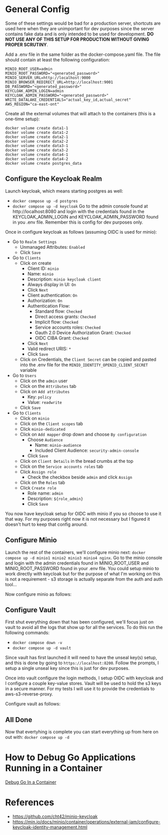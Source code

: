 # General Config

Some of these settings would be bad for a production server, shortcuts are used here when they are unimportant for dev purposes since the server contains fake data and is only intended to be used for development.  **DO NOT USE ANY OF THIS SETUP FOR PRODUCTION WITHOUT GIVING PROPER SCRUTINY**.

Add a .env file in the same folder as the docker-compose.yaml file.  The file should contain at least the following configuration:

```
MINIO_ROOT_USER=admin
MINIO_ROOT_PASSWORD="<generated_password>"
MINIO_SERVER_URL=http://localhost:9000
MINIO_BROWSER_REDIRECT_URL=http://localhost:9001
DB_PASSWORD="<generated_password>"
KEYCLOAK_ADMIN_LOGIN=admin
KEYCLOAK_ADMIN_PASSWORD="<generated_password>"
WRITE_DATALAKE_CREDENTIALS="actual_key_id,actual_secret"
AWS_REGION="ca-east-ont"
```

Create all the external volumes that will attach to the containers (this is a one-time setup):

```
docker volume create data1-1
docker volume create data1-2
docker volume create data2-1
docker volume create data2-2
docker volume create data3-1
docker volume create data3-2
docker volume create data4-1
docker volume create data4-2
docker volume create postgres_data
```

## Configure the Keycloak Realm
Launch keycloak, which means starting postgres as well: 
- `docker compose up -d postgres`
- `docker compose up -d keycloak`
Go to the admin console found at http://localhost:8080 and login with the credentials found in the KEYCLOAK_ADMIN_LOGIN and KEYCLOAK_ADMIN_PASSWORD found in you .env file.  Remember this is config for dev purposes only.

Once in configure keycloak as follows (assuming OIDC is used for minio):
- Go to `Realm Settings`
    - Unmanaged Attributes: `Enabled`
    - Click `Save`
- Go to `Clients`
    - Click on create
        - Client ID: `minio`
        - Name: `minio`
        - Description: `minio keycloak client`
        - Always display in UI: `On`
        - Click `Next`
        - Client authentication: `On`
        - Authorization: `On`
        - Authentication Flow:
            - Standard flow: `Checked`
            - Direct access grants: `Checked`
            - Implicit flow: `Checked`
            - Service accounts roles: `Checked`
            - Oauth 2.0 Device Authorization Grant: `Checked`
            - OIDC CIBA Grant: `Checked`
        - Click `Next`
        - Valid redirect URIS: `*`
        - Click `Save`
    - Click on Credentials, the `Client Secret` can be copied and pasted into the .env file for the `MINIO_IDENTITY_OPENID_CLIENT_SECRET` variable
- Go to `Users`
     - Click on the `admin` user
     - Click on the `Attributes` tab
     - Click on `Add attributes`
        - Key: `policy`
        - Value: `readwrite`
    - Click `Save`
- Go to `Clients`
    - Click on `minio`
    - Click on the `Client scopes` tab
    - Click `minio-dedicated`
    - Click on `Add mapper` drop down and choose `By configuration`
        - Choose `Audience`
            - Name: `minio-audience`
            - Included Client Audience: `security-admin-console`
        - Click `Save`
    - Click on `Client Details` in the bread crumbs at the top
    - Click on the `Service accounts roles` tab
    - Click `Assign role`
        - Check the checkbox beside `admin` and click `Assign`
    - Click on the `Roles` tab
    - Click `Create role`
        - Role name: `admin`
        - Description: `${role_admin}`
        - Click `Save`

You now have keycloak setup for OIDC with minio if you so choose to use it that way.  For my purposes right now it is not necessary but I figured it doesn't hurt to keep that config around.

## Configure Minio
Launch the rest of the containers, we'll configure minio next: `docker compose up -d minio1 minio2 minio3 minio4 nginx`.  Go to the minio console and login with the admin credentials found in MINIO_ROOT_USER and MINIO_ROOT_PASSWORD found in your .env file.  You could setup minio to work directly with keycloak but for the purpose of what I'm working on this is not a requirement - s3 storage is actually separate from the auth and auth tool...

Now configure minio as follows:

## Configure Vault
First shut everything down that has been configured, we'll focus just on vault to avoid all the logs that show up for all the services.  To do this run the following commands:
- `docker compose down -v`
- `docker compose up -d vault`

Since vault has first launched it will need to have the unseal key(s) setup, and this is done by going to `https://localhost:8200`.  Follow the prompts, I setup a single unseal key since this is just for dev purposes.

Once into vault configure the login methods, I setup OIDC with keycloak and I configure a couple key-value stores.  Vault will be used to hold the s3 keys in a secure manner.  For my tests I will use it to provide the credentials to aws-s3-reverse-proxy.

Configure vault as follows:

## All Done
Now that evertyhing is complete you can start everything up from here on out with:
`docker compose up -d`

# How to Debug Go Applications Running in a Container

[Debug Go In a Container](https://github.com/olivere/go-container-debugging/tree/master)

# References
- https://github.com/cht42/minio-keycloak
- https://min.io/docs/minio/container/operations/external-iam/configure-keycloak-identity-management.html
